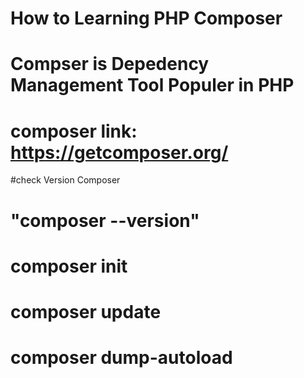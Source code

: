 # How to Learning PHP Composer 
# Compser is Depedency Management Tool Populer in PHP 
# composer link: https://getcomposer.org/
#check Version Composer 
# "composer --version"
# composer init
# composer update
# composer dump-autoload
